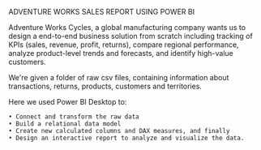 ADVENTURE WORKS SALES REPORT USING POWER BI

  Adventure Works Cycles, a global manufacturing company wants us to design a end-to-end business solution from scratch including tracking of KPIs (sales, revenue,         profit, returns), compare regional
  performance, analyze product-level trends and forecasts, and identify high-value customers.

  We're given a folder of raw csv files, containing information about transactions,
  returns, products, customers and territories.

  Here we used Power BI Desktop to:

    • Connect and transform the raw data
    • Build a relational data model
    • Create new calculated columns and DAX measures, and finally
    • Design an interactive report to analyze and visualize the data.
